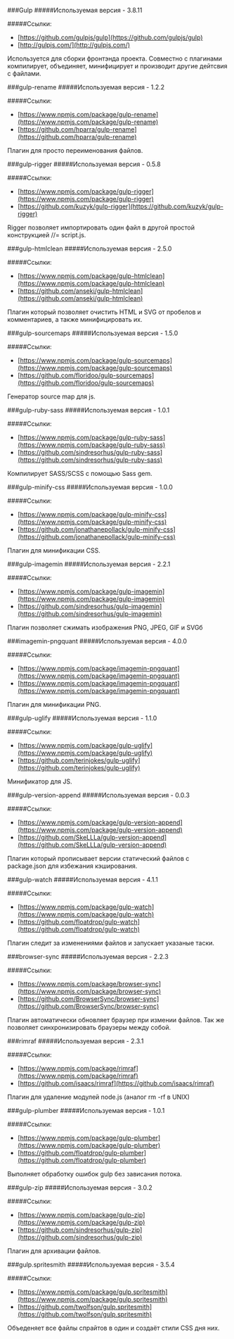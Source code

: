 ###Gulp
#####Используемая версия - 3.8.11

#####Ссылки:
* [https://github.com/gulpjs/gulp](https://github.com/gulpjs/gulp)
* [http://gulpjs.com/](http://gulpjs.com/)

Используется для сборки фронтэнда проекта. Совместно с плагинами компилирует, объединяет, минифицирует и производит другие дейтсвия с файлами.

###gulp-rename
#####Используемая версия - 1.2.2

#####Ссылки:
* [https://www.npmjs.com/package/gulp-rename](https://www.npmjs.com/package/gulp-rename)
* [https://github.com/hparra/gulp-rename](https://github.com/hparra/gulp-rename)

Плагин для просто переименования файлов.

###gulp-rigger
#####Используемая версия - 0.5.8

#####Ссылки:
* [https://www.npmjs.com/package/gulp-rigger](https://www.npmjs.com/package/gulp-rigger)
* [https://github.com/kuzyk/gulp-rigger](https://github.com/kuzyk/gulp-rigger)

Rigger позволяет импортировать один файл в другой простой конструкцией //= script.js.

###gulp-htmlclean
#####Используемая версия - 2.5.0

#####Ссылки:
* [https://www.npmjs.com/package/gulp-htmlclean](https://www.npmjs.com/package/gulp-htmlclean)
* [https://github.com/anseki/gulp-htmlclean](https://github.com/anseki/gulp-htmlclean)

Плагин который позволяет очистить HTML и SVG от пробелов и комментариев, а также минифицировать их.

###gulp-sourcemaps
#####Используемая версия - 1.5.0

#####Ссылки:
* [https://www.npmjs.com/package/gulp-sourcemaps](https://www.npmjs.com/package/gulp-sourcemaps)
* [https://github.com/floridoo/gulp-sourcemaps](https://github.com/floridoo/gulp-sourcemaps)

Генератор source map для js.


###gulp-ruby-sass
#####Используемая версия - 1.0.1

#####Ссылки:
* [https://www.npmjs.com/package/gulp-ruby-sass](https://www.npmjs.com/package/gulp-ruby-sass)
* [https://github.com/sindresorhus/gulp-ruby-sass](https://github.com/sindresorhus/gulp-ruby-sass)

Компилирует SASS/SCSS с помощью Sass gem.




###gulp-minify-css
#####Используемая версия - 1.0.0

#####Ссылки:
* [https://www.npmjs.com/package/gulp-minify-css](https://www.npmjs.com/package/gulp-minify-css)
* [https://github.com/jonathanepollack/gulp-minify-css](https://github.com/jonathanepollack/gulp-minify-css)

Плагин для минификации CSS.

###gulp-imagemin
#####Используемая версия - 2.2.1

#####Ссылки:
* [https://www.npmjs.com/package/gulp-imagemin](https://www.npmjs.com/package/gulp-imagemin)
* [https://github.com/sindresorhus/gulp-imagemin](https://github.com/sindresorhus/gulp-imagemin)

Плагин позволяет сжимать изображения PNG, JPEG, GIF и SVGб

###imagemin-pngquant
#####Используемая версия - 4.0.0

#####Ссылки:
* [https://www.npmjs.com/package/imagemin-pngquant](https://www.npmjs.com/package/imagemin-pngquant)
* [https://www.npmjs.com/package/imagemin-pngquant](https://www.npmjs.com/package/imagemin-pngquant)

Плагин для минификации PNG.

###gulp-uglify
#####Используемая версия - 1.1.0

#####Ссылки:
* [https://www.npmjs.com/package/gulp-uglify](https://www.npmjs.com/package/gulp-uglify)
* [https://github.com/terinjokes/gulp-uglify](https://github.com/terinjokes/gulp-uglify)

Минификатор для JS.

###gulp-version-append
#####Используемая версия - 0.0.3

#####Ссылки:
* [https://www.npmjs.com/package/gulp-version-append](https://www.npmjs.com/package/gulp-version-append)
* [https://github.com/SkeLLLa/gulp-version-append](https://github.com/SkeLLLa/gulp-version-append)

Плагин который прописывает версии статический файлов с package.json для избежания кэширования.

###gulp-watch
#####Используемая версия - 4.1.1

#####Ссылки:
* [https://www.npmjs.com/package/gulp-watch](https://www.npmjs.com/package/gulp-watch)
* [https://github.com/floatdrop/gulp-watch](https://github.com/floatdrop/gulp-watch)

Плагин следит за изменениями файлов и запускает указаные таски.

###browser-sync
#####Используемая версия - 2.2.3

#####Ссылки:
* [https://www.npmjs.com/package/browser-sync](https://www.npmjs.com/package/browser-sync)
* [https://github.com/BrowserSync/browser-sync](https://github.com/BrowserSync/browser-sync)

Плагин автоматически обновляет браузер при измении файлов. Так же позволяет синхронизировать браузеры между собой. 

###rimraf
#####Используемая версия - 2.3.1

#####Ссылки:
* [https://www.npmjs.com/package/rimraf](https://www.npmjs.com/package/rimraf)
* [https://github.com/isaacs/rimraf](https://github.com/isaacs/rimraf)

Плагин для удаление модулей node.js (аналог rm -rf в UNIX)


###gulp-plumber
#####Используемая версия - 1.0.1

#####Ссылки:
* [https://www.npmjs.com/package/gulp-plumber](https://www.npmjs.com/package/gulp-plumber)
* [https://github.com/floatdrop/gulp-plumber](https://github.com/floatdrop/gulp-plumber)

Выполняет обработку ошибок gulp без зависания потока.

###gulp-zip
#####Используемая версия - 3.0.2

#####Ссылки:
* [https://www.npmjs.com/package/gulp-zip](https://www.npmjs.com/package/gulp-zip)
* [https://github.com/sindresorhus/gulp-zip](https://github.com/sindresorhus/gulp-zip)

Плагин для архивации файлов.

###gulp.spritesmith
#####Используемая версия - 3.5.4

#####Ссылки:
* [https://www.npmjs.com/package/gulp.spritesmith](https://www.npmjs.com/package/gulp.spritesmith)
* [https://github.com/twolfson/gulp.spritesmith](https://github.com/twolfson/gulp.spritesmith)

Объеденяет все файлы спрайтов в один и создаёт стили CSS дня них.





